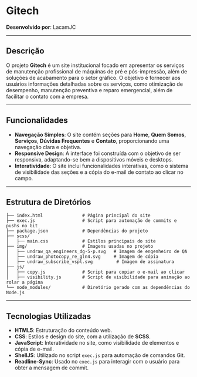 
# Gitech

**Desenvolvido por**: LacamJC

---

## Descrição

O projeto **Gitech** é um site institucional focado em apresentar os serviços de manutenção profissional de máquinas de pré e pós-impressão, além de soluções de acabamento para o setor gráfico. O objetivo é fornecer aos usuários informações detalhadas sobre os serviços, como otimização de desempenho, manutenção preventiva e reparo emergencial, além de facilitar o contato com a empresa.

---

## Funcionalidades

- **Navegação Simples**: O site contém seções para **Home**, **Quem Somos**, **Serviços**, **Dúvidas Frequentes** e **Contato**, proporcionando uma navegação clara e objetiva.
- **Responsive Design**: A interface foi construída com o objetivo de ser responsiva, adaptando-se bem a dispositivos móveis e desktops.
- **Interatividade**: O site inclui funcionalidades interativas, como o sistema de visibilidade das seções e a cópia do e-mail de contato ao clicar no campo.

---

## Estrutura de Diretórios

```plaintext
├── index.html               # Página principal do site
├── exec.js                  # Script para automação de commits e pushs no Git
├── package.json             # Dependências do projeto
├── scss/
│   ├── main.css             # Estilos principais do site
├── img/                     # Imagens usadas no projeto
│   ├── undraw_qa_engineers_dg-5-p.svg   # Imagem de engenheiro de QA
│   ├── undraw_photocopy_re_gln4.svg     # Imagem de cópia
│   ├── undraw_subscribe_vspl.svg         # Imagem de assinatura
├── js/
│   ├── copy.js              # Script para copiar o e-mail ao clicar
│   ├── visibility.js        # Script de visibilidade para animação ao rolar a página
└── node_modules/            # Diretório gerado com as dependências do Node.js
```

---

## Tecnologias Utilizadas

- **HTML5**: Estruturação do conteúdo web.
- **CSS**: Estilos e design do site, com a utilização de **SCSS**.
- **JavaScript**: Interatividade no site, como visibilidade de elementos e cópia de e-mail.
- **ShellJS**: Utilizado no script `exec.js` para automação de comandos Git.
- **Readline-Sync**: Usado no `exec.js` para interagir com o usuário para obter a mensagem de commit.


